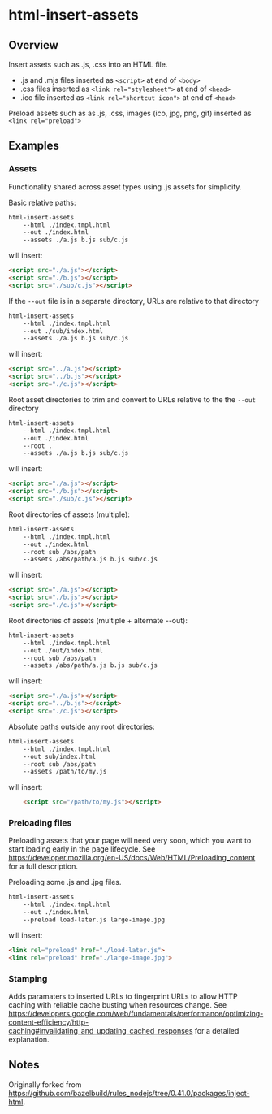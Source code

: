# html-insert-assets

## Overview

Insert assets such as .js, .css into an HTML file.

* .js and .mjs files inserted as `<script>` at end of `<body>`
* .css files inserted as `<link rel="stylesheet">` at end of `<head>`
* .ico file inserted as `<link rel="shortcut icon">` at end of `<head>`

Preload assets such as as .js, .css, images (ico, jpg, png, gif) inserted as `<link rel="preload">`

## Examples

### Assets

Functionality shared across asset types using .js assets for simplicity.

Basic relative paths:

```bash
html-insert-assets
    --html ./index.tmpl.html
    --out ./index.html
    --assets ./a.js b.js sub/c.js
```

will insert:

```html
<script src="./a.js"></script>
<script src="./b.js"></script>
<script src="./sub/c.js"></script>
```

If the `--out` file is in a separate directory, URLs are relative to that directory

```bash
html-insert-assets
    --html ./index.tmpl.html
    --out ./sub/index.html
    --assets ./a.js b.js sub/c.js
```

will insert:

```html
<script src="../a.js"></script>
<script src="../b.js"></script>
<script src="./c.js"></script>
```

Root asset directories to trim and convert to URLs relative to the the `--out` directory

```bash
html-insert-assets
    --html ./index.tmpl.html
    --out ./index.html
    --root .
    --assets ./a.js b.js sub/c.js
```

will insert:

```html
<script src="./a.js"></script>
<script src="./b.js"></script>
<script src="./sub/c.js"></script>
```

Root directories of assets (multiple):

```bash
html-insert-assets
    --html ./index.tmpl.html
    --out ./index.html
    --root sub /abs/path
    --assets /abs/path/a.js b.js sub/c.js
```

will insert:

```html
<script src="./a.js"></script>
<script src="./b.js"></script>
<script src="./c.js"></script>
```

Root directories of assets (multiple + alternate --out):

```bash
html-insert-assets
    --html ./index.tmpl.html
    --out ./out/index.html
    --root sub /abs/path
    --assets /abs/path/a.js b.js sub/c.js
```

will insert:

```html
<script src="./a.js"></script>
<script src="../b.js"></script>
<script src="./c.js"></script>
```

Absolute paths outside any root directories:

```bash
html-insert-assets
    --html ./index.tmpl.html
    --out sub/index.html
    --root sub /abs/path
    --assets /path/to/my.js
```

will insert:

```html
    <script src="/path/to/my.js"></script>
```

### Preloading files

Preloading assets that your page will need very soon, which you want to start loading early in the page lifecycle. See https://developer.mozilla.org/en-US/docs/Web/HTML/Preloading_content for a full description.

Preloading some .js and .jpg files.

```bash
html-insert-assets
    --html ./index.tmpl.html
    --out ./index.html
    --preload load-later.js large-image.jpg
```

will insert:

```html
<link rel="preload" href="./load-later.js">
<link rel="preload" href="./large-image.jpg">
```

### Stamping

Adds paramaters to inserted URLs to fingerprint URLs to allow HTTP caching with reliable cache busting when resources change. See https://developers.google.com/web/fundamentals/performance/optimizing-content-efficiency/http-caching#invalidating_and_updating_cached_responses for a detailed explanation.

## Notes

Originally forked from https://github.com/bazelbuild/rules_nodejs/tree/0.41.0/packages/inject-html.